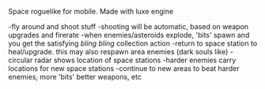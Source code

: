 Space roguelike for mobile. Made with luxe engine

-fly around and shoot stuff
-shooting will be automatic, based on weapon upgrades and firerate
-when enemies/asteroids explode, 'bits' spawn and you get the satisfying *bling bling* collection action
-return to space station to heal/upgrade. this may also respawn area enemies (dark souls like)
-circular radar shows location of space stations
-harder enemies carry locations for new space stations
-continue to new areas to beat harder enemies, more 'bits' better weapons, etc